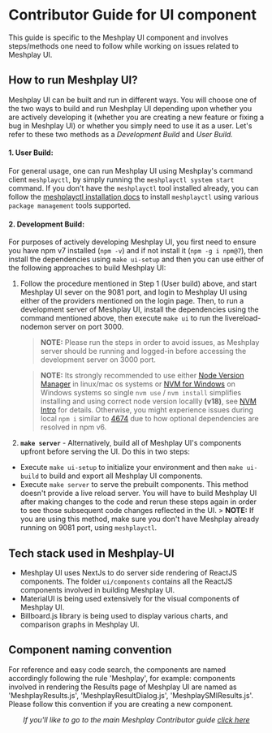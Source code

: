 # Contributor Guide for UI component

This guide is specific to the Meshplay UI component and involves steps/methods one need to follow while working on issues related to Meshplay UI.

## How to run Meshplay UI?

Meshplay UI can be built and run in different ways. You will choose one of the two ways to build and run Meshplay UI depending upon whether you are actively developing it (whether you are creating a new feature or fixing a bug in Meshplay UI) or whether you simply need to use it as a user. Let's refer to these two methods as a _Development Build_ and _User Build._

#### 1. User Build:

For general usage, one can run Meshplay UI using Meshplay's command client `meshplayctl`, by simply running the `meshplayctl system start` command.
If you don't have the `meshplayctl` tool installed already, you can follow the [meshplayctl installation docs](https://docs.khulnasoft.com/installation/meshplayctl) to install `meshplayctl` using various `package management` tools supported.

#### 2. Development Build:

For purposes of actively developing Meshplay UI, you first need to ensure you have npm v7 installed (`npm -v`) and if not install it (`npm -g i npm@7`), then install the dependencies using `make ui-setup` and then you can use either of the following approaches to build Meshplay UI:

1. Follow the procedure mentioned in Step 1 (User build) above, and start Meshplay UI sever on the 9081 port, and login to Meshplay UI using either of the providers mentioned on the login page. Then, to run a development server of Meshplay UI, install the dependencies using the command mentioned above, then execute `make ui` to run the livereload-nodemon server on port 3000.

   > **NOTE:** Please run the steps in order to avoid issues, as Meshplay server should be running and logged-in before accessing the development server
   > on 3000 port.

   > **NOTE:** Its strongly recommended to use either [Node Version Manager](https://github.com/nvm-sh/nvm#node-version-manager---) in linux/mac os systems or [NVM for Windows](https://github.com/coreybutler/nvm-windows#nvm-for-windows) on Windows systems so single `nvm use` / `nvm install` simplifies installing and using correct node version locallly **(v18)**, see [NVM Intro](https://github.com/nvm-sh/nvm#intro) for details. Otherwise, you might experience issues during local `npm i` similar to [4674](https://github.com/khulnasoft/meshplay/issues/4674) due to how optional dependencies are resolved in npm v6.

1. **`make server`** - Alternatively, build all of Meshplay UI's components upfront before serving the UI. Do this in two steps:

- Execute `make ui-setup` to initialize your environment and then `make ui-build` to build and export all Meshplay UI components.
- Execute `make server` to serve the prebuilt components.
  This method doesn't provide a live reload server. You will have to build Meshplay UI after making changes to the code and rerun these steps again in order to see those subsequent code changes reflected in the UI. > **NOTE:** If you are using this method, make sure you don't have Meshplay already running on 9081 port, using `meshplayctl`.

## Tech stack used in Meshplay-UI

- Meshplay UI uses NextJs to do server side rendering of ReactJS components. The folder `ui/components` contains all the ReactJS components involved in
  building Meshplay UI.
- MaterialUI is being used extensively for the visual components of Meshplay UI.
- Billboard.js library is being used to display various charts, and comparison graphs in Meshplay UI.

## Component naming convention

For reference and easy code search, the components are named accordingly following the rule 'Meshplay<Part of UI it involves>', for example: components
involved in rendering the Results page of Meshplay UI are named as 'MeshplayResults.js', 'MeshplayResultDialog.js', 'MeshplaySMIResults.js'. Please follow this convention if you are creating a new component.

<p style="text-align: center"><em>If you'll like to go to the main Meshplay Contributor guide <a href="../CONTRIBUTING.md">click here</a></em></p>
